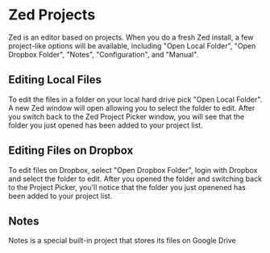 Zed Projects
============

Zed is an editor based on projects. When you do a fresh Zed install, a few project-like options will be available, including "Open Local Folder", "Open Dropbox Folder", "Notes", "Configuration", and "Manual".

Editing Local Files
-------------------
To edit the files in a folder on your local hard drive pick "Open Local Folder". A new Zed window will open allowing you to select the folder to edit. After you switch back to the Zed Project Picker window, you will see that the folder you just opened has been added to your project list.

Editing Files on Dropbox
------------------------
To edit files on Dropbox, select "Open Dropbox Folder", login with Dropbox and select the folder to edit. After you opened the folder and switching back to the Project Picker, you'll notice that the folder you just openened has been added to your project list.

Notes
-----
Notes is a special built-in project that stores its files on Google Drive